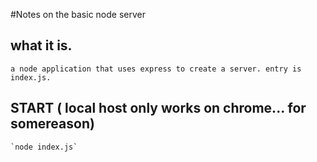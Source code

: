#Notes on the basic node server

## what it is. 
    a node application that uses express to create a server. entry is index.js.

## START ( local host only works on chrome... for somereason)
    `node index.js`